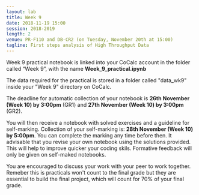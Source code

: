 ```yaml
---
layout: lab
title: Week 9
date: 2018-11-19 15:00
session: 2018-2019
length: 2
venue: PR-F110 and DB-CR2 (on Tuesday, November 20th at 15:00)
tagline: First steps analysis of High Throughput Data
---
```



Week 9 practical notebook is linked into your CoCalc account in the folder called “Week 9”, with the name **Week_9_practical.ipynb**

The data required for the practical is stored in a folder called "data_wk9" inside your "Week 9" directory on CoCalc.

The deadline for automatic collection of your notebook is **26th November (Week 10) by 3:00pm** (GR1) and **27th November (Week 10) by 3:00pm** (GR2).

You will then receive a notebook with solved exercises and a guideline for self-marking. Collection of your self-marking is: **28th November (Week 10) by 5:00pm**. You can complete the marking any time before then. It advisable that you revise your own notebook using the solutions provided. This will help to improve quicker your coding skils. Formative feedback will only be given on self-maked notebooks.   

You are encouraged to discuss your work with your peer to work together. Remeber this is practicals won't count to the final grade but they are essential to build the final project, which will count for 70% of your final grade. 
